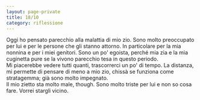 ```yaml
--- 
layout: page-private
title: 18/10
category: riflessione
---
```


Oggi ho pensato parecchio alla malattia di mio zio. Sono molto preoccupato per
lui e per le persone che gli stanno attorno. In particolare per la mia nonnina e
per i miei genitori. Sono un po' egoista, perché mia zia e la mia cuginetta pure
se la vivono parecchio tesa in questo periodo.  
Mi piacerebbe vedere tutti quanti, trascorrerci un po' di tempo. La distanza, mi
permette di pensare di meno a mio zio, chissà se funziona come stratagemma; già
sono molto impegnato.  
Il mio zietto sta molto male, though. Sono molto triste per lui e non so cosa
fare. Vorrei stargli vicino.
